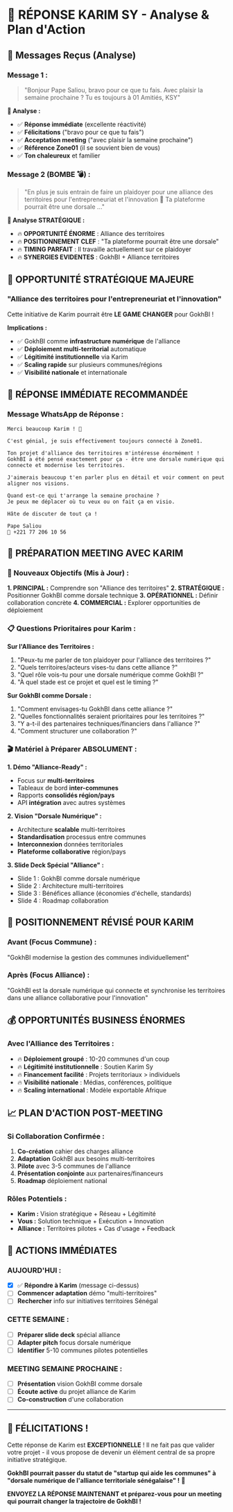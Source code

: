 # 🚀 RÉPONSE KARIM SY - Analyse & Plan d'Action

## 📱 **Messages Reçus (Analyse)**

### **Message 1 :**
> "Bonjour Pape Saliou, bravo pour ce que tu fais. Avec plaisir la semaine prochaine ? Tu es toujours à 01 Amitiés, KSY"

**🎯 Analyse :**
- ✅ **Réponse immédiate** (excellente réactivité)
- ✅ **Félicitations** ("bravo pour ce que tu fais")
- ✅ **Acceptation meeting** ("avec plaisir la semaine prochaine")
- ✅ **Référence Zone01** (il se souvient bien de vous)
- ✅ **Ton chaleureux** et familier

### **Message 2 (BOMBE 💣) :**
> "En plus je suis entrain de faire un plaidoyer pour une alliance des territoires pour l'entrepreneuriat et l'innovation 🙂 Ta plateforme pourrait être une dorsale ..."

**🎯 Analyse STRATÉGIQUE :**
- 🔥 **OPPORTUNITÉ ÉNORME** : Alliance des territoires
- 🔥 **POSITIONNEMENT CLEF** : "Ta plateforme pourrait être une dorsale"
- 🔥 **TIMING PARFAIT** : Il travaille actuellement sur ce plaidoyer
- 🔥 **SYNERGIES EVIDENTES** : GokhBI + Alliance territoires

## 🚨 **OPPORTUNITÉ STRATÉGIQUE MAJEURE**

### **"Alliance des territoires pour l'entrepreneuriat et l'innovation"**
Cette initiative de Karim pourrait être **LE GAME CHANGER** pour GokhBI !

**Implications :**
- ✅ GokhBI comme **infrastructure numérique** de l'alliance
- ✅ **Déploiement multi-territorial** automatique
- ✅ **Légitimité institutionnelle** via Karim
- ✅ **Scaling rapide** sur plusieurs communes/régions
- ✅ **Visibilité nationale** et internationale

## 💬 **RÉPONSE IMMÉDIATE RECOMMANDÉE**

### **Message WhatsApp de Réponse :**
```
Merci beaucoup Karim ! 🙏

C'est génial, je suis effectivement toujours connecté à Zone01.

Ton projet d'alliance des territoires m'intéresse énormément ! 
GokhBI a été pensé exactement pour ça - être une dorsale numérique qui connecte et modernise les territoires.

J'aimerais beaucoup t'en parler plus en détail et voir comment on peut aligner nos visions.

Quand est-ce qui t'arrange la semaine prochaine ? 
Je peux me déplacer où tu veux ou on fait ça en visio.

Hâte de discuter de tout ça !

Pape Saliou
📱 +221 77 206 10 56
```

## 📅 **PRÉPARATION MEETING AVEC KARIM**

### **🎯 Nouveaux Objectifs (Mis à Jour) :**

**1. PRINCIPAL :** Comprendre son "Alliance des territoires"
**2. STRATÉGIQUE :** Positionner GokhBI comme dorsale technique
**3. OPÉRATIONNEL :** Définir collaboration concrète
**4. COMMERCIAL :** Explorer opportunities de déploiement

### **📋 Questions Prioritaires pour Karim :**

**Sur l'Alliance des Territoires :**
1. "Peux-tu me parler de ton plaidoyer pour l'alliance des territoires ?"
2. "Quels territoires/acteurs vises-tu dans cette alliance ?"
3. "Quel rôle vois-tu pour une dorsale numérique comme GokhBI ?"
4. "À quel stade est ce projet et quel est le timing ?"

**Sur GokhBI comme Dorsale :**
1. "Comment envisages-tu GokhBI dans cette alliance ?"
2. "Quelles fonctionnalités seraient prioritaires pour les territoires ?"
3. "Y a-t-il des partenaires techniques/financiers dans l'alliance ?"
4. "Comment structurer une collaboration ?"

### **🎬 Matériel à Préparer ABSOLUMENT :**

**1. Démo "Alliance-Ready" :**
- Focus sur **multi-territoires**
- Tableaux de bord **inter-communes**
- Rapports **consolidés région/pays**
- API **intégration** avec autres systèmes

**2. Vision "Dorsale Numérique" :**
- Architecture **scalable** multi-territoires
- **Standardisation** processus entre communes
- **Interconnexion** données territoriales
- **Plateforme collaborative** région/pays

**3. Slide Deck Spécial "Alliance" :**
- Slide 1 : GokhBI comme dorsale numérique
- Slide 2 : Architecture multi-territoires
- Slide 3 : Bénéfices alliance (économies d'échelle, standards)
- Slide 4 : Roadmap collaboration

## 🎯 **POSITIONNEMENT RÉVISÉ POUR KARIM**

### **Avant (Focus Commune) :**
"GokhBI modernise la gestion des communes individuellement"

### **Après (Focus Alliance) :**
"GokhBI est la dorsale numérique qui connecte et synchronise les territoires dans une alliance collaborative pour l'innovation"

## 💰 **OPPORTUNITÉS BUSINESS ÉNORMES**

### **Avec l'Alliance des Territoires :**
- 🔥 **Déploiement groupé** : 10-20 communes d'un coup
- 🔥 **Légitimité institutionnelle** : Soutien Karim Sy
- 🔥 **Financement facilité** : Projets territoriaux > individuels
- 🔥 **Visibilité nationale** : Médias, conférences, politique
- 🔥 **Scaling international** : Modèle exportable Afrique

## 📈 **PLAN D'ACTION POST-MEETING**

### **Si Collaboration Confirmée :**
1. **Co-création** cahier des charges alliance
2. **Adaptation** GokhBI aux besoins multi-territoires
3. **Pilote** avec 3-5 communes de l'alliance
4. **Présentation conjointe** aux partenaires/financeurs
5. **Roadmap** déploiement national

### **Rôles Potentiels :**
- **Karim :** Vision stratégique + Réseau + Légitimité
- **Vous :** Solution technique + Exécution + Innovation
- **Alliance :** Territoires pilotes + Cas d'usage + Feedback

## 🚨 **ACTIONS IMMÉDIATES**

### **AUJOURD'HUI :**
- [x] ✅ **Répondre à Karim** (message ci-dessus)
- [ ] **Commencer adaptation** démo "multi-territoires"
- [ ] **Rechercher** info sur initiatives territoires Sénégal

### **CETTE SEMAINE :**
- [ ] **Préparer slide deck** spécial alliance
- [ ] **Adapter pitch** focus dorsale numérique
- [ ] **Identifier** 5-10 communes pilotes potentielles

### **MEETING SEMAINE PROCHAINE :**
- [ ] **Présentation** vision GokhBI comme dorsale
- [ ] **Écoute active** du projet alliance de Karim
- [ ] **Co-construction** d'une collaboration

---

## 🎉 **FÉLICITATIONS !**

Cette réponse de Karim est **EXCEPTIONNELLE** ! Il ne fait pas que valider votre projet - il vous propose de devenir un élément central de sa propre initiative stratégique.

**GokhBI pourrait passer du statut de "startup qui aide les communes" à "dorsale numérique de l'alliance territoriale sénégalaise" !** 🚀

**ENVOYEZ LA RÉPONSE MAINTENANT et préparez-vous pour un meeting qui pourrait changer la trajectoire de GokhBI !**
